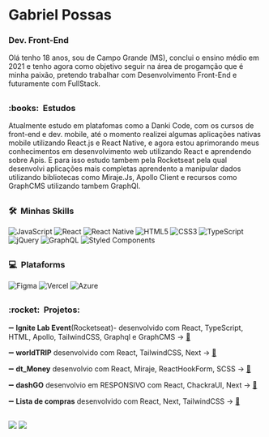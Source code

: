 
  # Gabriel Possas #
  
  ### Dev. Front-End ###
  
  Olá tenho 18 anos, sou de Campo Grande (MS), conclui o ensino médio em 2021 e tenho agora como objetivo seguir na área de progamção que é minha paixão, pretendo      trabalhar com Desenvolvimento Front-End e futuramente com FullStack.
 
  ##

  <h3>:books: &nbsp;Estudos</h3>
   Atualmente estudo em platafomas como a Danki Code, com os cursos de front-end e dev. mobile, até o momento realizei algumas aplicações nativas mobile utilizando React.js e React Native, e agora estou aprimorando meus conhecimentos em desenvolvimento web utilizando React e aprendendo sobre Apis. E para isso estudo tambem pela Rocketseat pela qual desenvolvi aplicações mais completas aprendento a manipular dados utilizando bibliotecas como Miraje.Js, Apollo Client e recursos como GraphCMS utilizando tambem GraphQl.

##
<h3> 🛠 &nbsp;Minhas Skills </h3>

  ![JavaScript](https://img.shields.io/badge/javascript-%23323330.svg?style=for-the-badge&logo=javascript&logoColor=%23F7DF1E)
  ![React](https://img.shields.io/badge/react-%2320232a.svg?style=for-the-badge&logo=react&logoColor=%2361DAFB)
  ![React Native](https://img.shields.io/badge/react_native-%2320232a.svg?style=for-the-badge&logo=react&logoColor=%2361DAFB)
  ![HTML5](https://img.shields.io/badge/html5-%23E34F26.svg?style=for-the-badge&logo=html5&logoColor=white)
  ![CSS3](https://img.shields.io/badge/css3-%231572B6.svg?style=for-the-badge&logo=css3&logoColor=white)
  ![TypeScript](https://img.shields.io/badge/typescript-%23007ACC.svg?style=for-the-badge&logo=typescript&logoColor=white)
  ![jQuery](https://img.shields.io/badge/jQuery-0769AD?style=for-the-badge&logo=jquery&logoColor=white)
  ![GraphQL](https://img.shields.io/badge/GraphQl-E10098?style=for-the-badge&logo=graphql&logoColor=white)
  ![Styled Components](https://img.shields.io/badge/styled--components-DB7093?style=for-the-badge&logo=styled-components&logoColor=white)

 ##
 
 <h3> 💻 &nbsp;Plataforms</h3>
  
  ![Figma](https://img.shields.io/badge/figma-%23F24E1E.svg?style=for-the-badge&logo=figma&logoColor=white)
  ![Vercel](https://img.shields.io/badge/vercel-%23000000.svg?style=for-the-badge&logo=vercel&logoColor=white)
  ![Azure](https://img.shields.io/badge/azure-%230072C6.svg?style=for-the-badge&logo=microsoftazure&logoColor=white)
 
 ##
 <h3> :rocket: &nbsp;Projetos: </h3>
  
  :heavy_minus_sign: **Ignite Lab Event**(Rocketseat)- desenvolvido com React, TypeScript, HTML, Apollo, TailwindCSS, Graphql e GraphCMS -> [:file_folder:](http://plataforma-aulas-rocketseat.vercel.app/) 

  :heavy_minus_sign: **worldTRIP** desenvolvido com React, TailwindCSS, Next -> [:file_folder:](http://worldtrip-omega.vercel.app/)

  :heavy_minus_sign: **dt_Money** desenvolvio com React, Miraje, ReactHookForm, SCSS -> [:file_folder:](https://gabrielpossasb.github.io/Aplicacao-Balanco-de-Contas/) 

  :heavy_minus_sign: **dashGO** desenvolvio em RESPONSIVO com React, ChackraUI, Next -> [:file_folder:](http://dash-go-ecru.vercel.app/) 
 
  :heavy_minus_sign: **Lista de compras** desenvolvido com React, Next, TailwindCSS -> [:file_folder:](http://lista-nine.vercel.app/) 

##
   
<a href = "mailto:gabrielpossasb@gmail.com"><img src="https://img.shields.io/badge/Gmail-D14836?style=for-the-badge&logo=gmail&logoColor=white" target="_blank"></a>
<a href="https://www.linkedin.com/in/gabriel-borges-b/" target="_blank"><img src="https://img.shields.io/badge/-LinkedIn-%230077B5?style=for-the-badge&logo=linkedin&logoColor=white" target="_blank"></a> 
